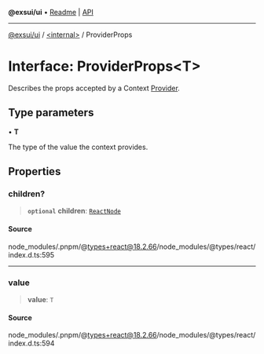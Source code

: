 **@exsui/ui** • [Readme](../../README.md) \| [API](../../globals.md)

***

[@exsui/ui](../../README.md) / [\<internal\>](../README.md) / ProviderProps

# Interface: ProviderProps\<T\>

Describes the props accepted by a Context [Provider](../type-aliases/Provider-1.md).

## Type parameters

• **T**

The type of the value the context provides.

## Properties

### children?

> **`optional`** **children**: [`ReactNode`](../type-aliases/ReactNode-1.md)

#### Source

node\_modules/.pnpm/@types+react@18.2.66/node\_modules/@types/react/index.d.ts:595

***

### value

> **value**: `T`

#### Source

node\_modules/.pnpm/@types+react@18.2.66/node\_modules/@types/react/index.d.ts:594
